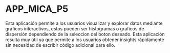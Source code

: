 # APP_MICA_P5 
Esta aplicación permite a los usuarios visualizar y explorar datos mediante gráficos interactivos, estos pueden ser histogramas o graficos de dispersión dependiendo de la seleccion del boton deseado. Esta aplicación resulta muy útil ya que permite a los usuarios obtener insights rápidamente sin necesidad de escribir código adicional para ello.
